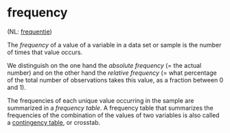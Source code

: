 # frequency

(NL: [frequentie](../nl/frequentie.md))

The *frequency* of a value of a variable in a data set or sample is the number of times that value occurs.

We distinguish on the one hand the *absolute frequency* (= the actual number) and on the other hand the *relative frequency* (= what percentage of the total number of observations takes this value, as a fraction between 0 and 1).

The frequencies of each unique value occurring in the sample are summarized in a *frequency table*. A frequency table that summarizes the frequencies of the combination of the values of two variables is also called a [contingency table](contingency-table.md), or crosstab.
